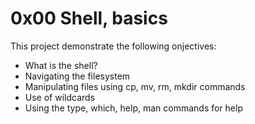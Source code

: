 # 0x00 Shell, basics

This project demonstrate the following onjectives:
- What is the shell?
- Navigating the filesystem
- Manipulating files using cp, mv, rm, mkdir commands
- Use of wildcards
- Using the type, which, help, man commands for help
